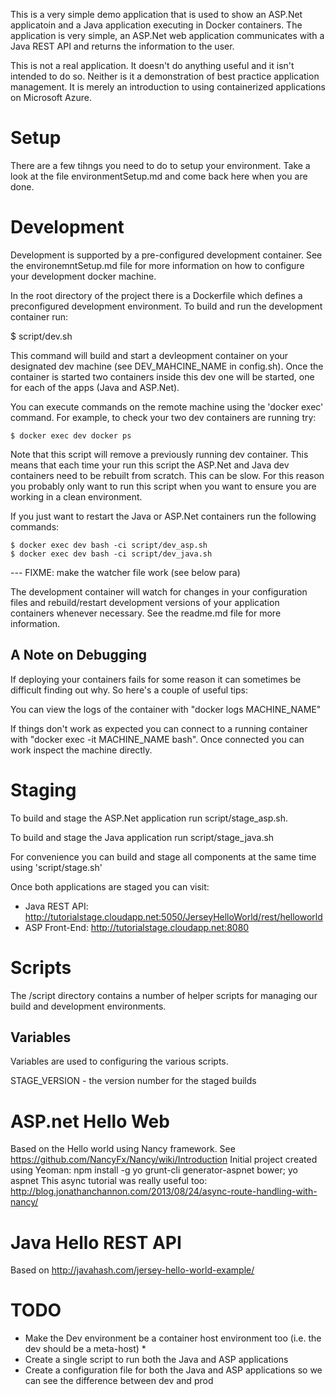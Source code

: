 This is a very simple demo application that is used to show an ASP.Net
applicatoin and a Java application executing in Docker containers. The
application is very simple, an ASP.Net web application communicates
with a Java REST API and returns the information to the user.

This is not a real application. It doesn't do anything useful and it
isn't intended to do so. Neither is it a demonstration of best
practice application management. It is merely an introduction to using
containerized applications on Microsoft Azure.

# Setup #

There are a few tihngs you need to do to setup your environment. Take
a look at the file environmentSetup.md and come back here when you are 
done.

# Development #

Development is supported by a pre-configured development container.
See the environemntSetup.md file for more information on how to 
configure your development docker machine. 

In the root directory of the project there is a Dockerfile which defines
a preconfigured development environment. To build and run the development 
container run:

$ script/dev.sh

This command will build and start a devleopment container on your 
designated dev machine (see DEV_MAHCINE_NAME in config.sh). Once the 
container is started two containers inside this dev one will be started,
one for each of the apps (Java and ASP.Net).

You can execute commands on the remote machine using the 'docker exec'
command. For example, to check your two dev containers are running try:

    $ docker exec dev docker ps

Note that this script will remove a previously running dev container.
This means that each time your run this script the ASP.Net and Java
dev containers need to be rebuilt from scratch. This can be slow. For
this reason you probably only want to run this script when you want to
ensure you are working in a clean environment.

If you just want to restart the Java or ASP.Net containers run the
following commands:

    $ docker exec dev bash -ci script/dev_asp.sh
    $ docker exec dev bash -ci script/dev_java.sh

--- FIXME: make the watcher file work (see below para)

The development container will watch for changes in your configuration files and 
rebuild/restart development versions of your application containers whenever
necessary. See the readme.md file for more information.


## A Note on Debugging ##

If deploying your containers fails for some reason it can sometimes be
difficult finding out why. So here's a couple of useful tips:

You can view the logs of the container with "docker logs MACHINE_NAME"

If things don't work as expected you can connect to a running container 
with "docker exec -it MACHINE_NAME bash". Once connected you can work
inspect the machine directly.

# Staging #

To build and stage the ASP.Net application run script/stage_asp.sh.

To build and stage the Java application run script/stage_java.sh

For convenience you can build and stage all components at the same time
using 'script/stage.sh'

Once both applications are staged you can visit:
  * Java REST API: http://tutorialstage.cloudapp.net:5050/JerseyHelloWorld/rest/helloworld 
  * ASP Front-End: http://tutorialstage.cloudapp.net:8080

# Scripts #

The /script directory contains a number of helper scripts for managing
our build and development environments.

## Variables ##

Variables are used to configuring the various scripts.

STAGE_VERSION - the version number for the staged builds

# ASP.net Hello Web #

Based on the Hello world using Nancy framework. See https://github.com/NancyFx/Nancy/wiki/Introduction
Initial project created using Yeoman: npm install -g yo grunt-cli generator-aspnet bower; yo aspnet
This async tutorial was really useful too: http://blog.jonathanchannon.com/2013/08/24/async-route-handling-with-nancy/


# Java Hello REST API #

Based on http://javahash.com/jersey-hello-world-example/

# TODO

  * Make the Dev environment be a container host environment too (i.e. the dev should be a meta-host)
    * 
  * Create a single script to run both the Java and ASP applications
  * Create a configuration file for both the Java and ASP applications so we can see the difference between dev and prod
